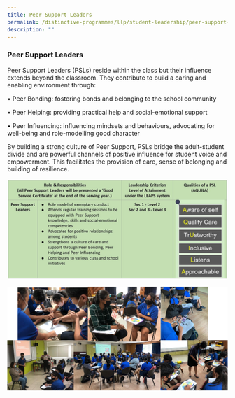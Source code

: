 ```yaml
---
title: Peer Support Leaders
permalink: /distinctive-programmes/llp/student-leadership/peer-support-leaders
description: ""
---
```

### Peer Support Leaders

Peer Support Leaders (PSLs) reside within the class but their influence extends beyond the classroom. They contribute to build a caring and enabling environment through:

• Peer Bonding: fostering bonds and belonging to the school community

• Peer Helping: providing practical help and social-emotional support

• Peer Influencing: influencing mindsets and behaviours, advocating for well-being and role-modelling good character

By building a strong culture of Peer Support, PSLs bridge the adult-student divide and are powerful channels of positive influence for student voice and empowerment. This facilitates the provision of care, sense of belonging and building of resilience.

![](/images/peer%20support%20leaders.jpg)

![](/images/peer%20support.jpg)